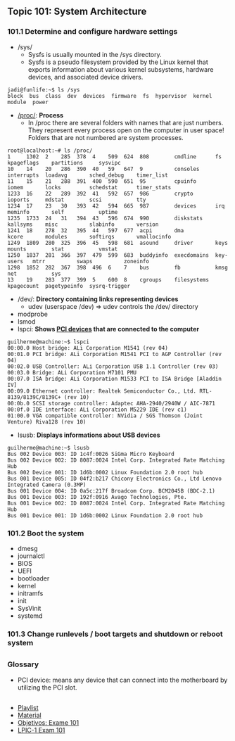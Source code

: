 ## Topic 101: System Architecture
### 101.1 Determine and configure hardware settings

- /sys/
  - Sysfs is usually mounted in the /sys directory.
  - Sysfs is a pseudo filesystem provided by the Linux kernel that exports information about various kernel subsystems, hardware devices, and associated device drivers.
``` console
jadi@funlife:~$ ls /sys
block  bus  class  dev  devices  firmware  fs  hypervisor  kernel  module  power
```
- [/proc/](https://github.com/guilhermemoraes1/commands/blob/main/fhs.md#proc): **Process**
  - In /proc there are several folders with names that are just numbers. They represent every process open on the computer in user space! Folders that are not numbered are system processes.
``` console
root@localhost:~# ls /proc/
1     1302  2    285  378  4    509  624  808        cmdline      fs          kpageflags    partitions     sysvipc
10    14    20   286  390  40   59   647  9          consoles     interrupts  loadavg       sched_debug    timer_list
11    15    21   288  391  400  590  651  95         cpuinfo      iomem       locks         schedstat      timer_stats
1233  16    22   289  392  41   592  657  986        crypto       ioports     mdstat        scsi           tty
1234  17    23   30   393  42   594  665  987        devices      irq         meminfo       self           uptime
1235  1733  24   31   394  43   596  674  990        diskstats    kallsyms    misc          slabinfo       version
1241  18    278  32   395  44   597  677  acpi       dma          kcore       modules       softirqs       vmallocinfo
1249  1809  280  325  396  45   598  681  asound     driver       keys        mounts        stat           vmstat
1250  1837  281  366  397  479  599  683  buddyinfo  execdomains  key-users   mtrr          swaps          zoneinfo
1298  1852  282  367  398  496  6    7    bus        fb           kmsg        net           sys
13    19    283  377  399  5    600  8    cgroups    filesystems  kpagecount  pagetypeinfo  sysrq-trigger
```
- /dev/: **Directory containing links representing devices**
  - udev (userspace /dev) => udev controls the /dev/ directory
- modprobe
- lsmod
- lspci: **Shows [PCI devices](#pci) that are connected to the computer**
``` console
guilherme@machine:~$ lspci
00:00.0 Host bridge: ALi Corporation M1541 (rev 04)
00:01.0 PCI bridge: ALi Corporation M1541 PCI to AGP Controller (rev 04)
00:02.0 USB Controller: ALi Corporation USB 1.1 Controller (rev 03)
00:03.0 Bridge: ALi Corporation M7101 PMU
00:07.0 ISA bridge: ALi Corporation M1533 PCI to ISA Bridge [Aladdin IV] 
00:09.0 Ethernet controller: Realtek Semiconductor Co., Ltd. RTL-8139/8139C/8139C+ (rev 10)
00:0b.0 SCSI storage controller: Adaptec AHA-2940/2940W / AIC-7871
00:0f.0 IDE interface: ALi Corporation M5229 IDE (rev c1)
01:00.0 VGA compatible controller: NVidia / SGS Thomson (Joint Venture) Riva128 (rev 10)
```
- lsusb: **Displays informations about USB devices**
``` console
guilherme@machine:~$ lsusb
Bus 002 Device 003: ID 1c4f:0026 SiGma Micro Keyboard
Bus 002 Device 002: ID 8087:0024 Intel Corp. Integrated Rate Matching Hub
Bus 002 Device 001: ID 1d6b:0002 Linux Foundation 2.0 root hub
Bus 001 Device 005: ID 04f2:b217 Chicony Electronics Co., Ltd Lenovo Integrated Camera (0.3MP)
Bus 001 Device 004: ID 0a5c:217f Broadcom Corp. BCM2045B (BDC-2.1)
Bus 001 Device 003: ID 192f:0916 Avago Technologies, Pte.
Bus 001 Device 002: ID 8087:0024 Intel Corp. Integrated Rate Matching Hub
Bus 001 Device 001: ID 1d6b:0002 Linux Foundation 2.0 root hub
```

### 101.2 Boot the system

- dmesg
- journalctl
- BIOS
- UEFI
- bootloader
- kernel
- initramfs
- init
- SysVinit
- systemd

### 101.3 Change runlevels / boot targets and shutdown or reboot system

##

### Glossary

- <a name="pci"></a> PCI device: means any device that can connect into the motherboard by utilizing the PCI slot.

##

- [Playlist](https://www.youtube.com/playlist?list=PLFOYXCPEqdNUU55Xvgst8wGTWnz_sd-cj)
- [Material](https://github.com/guilhermemoraes1/all-courses/blob/main/huawei/cloud-computing/course.md)
- [Objetivos: Exame 101](https://wiki.lpi.org/wiki/LPIC-1_Objectives_V5.0(PT-BR)#Objetivos:_Exame_101)
- [LPIC-1 Exam 101](https://www.lpi.org/our-certifications/exam-101-objectives/)
